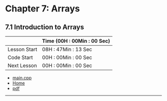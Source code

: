 # Chapter 7: Arrays

## 7.1 Introduction to Arrays

||Time (00H : 00Min : 00 Sec)|
|-|-|
 |Lesson Start           | 08H : 47Min : 13 Sec |  
 |Code Start             | 00H : 00Min : 00 Sec |  
 |Next Lesson            | 00H : 00Min : 00 Sec | 
* [main.cpp](./main.cpp)
* [Home](/README.md)
* [pdf]()

---
